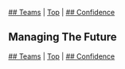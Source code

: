 [## Teams](04.html) | [Top](index.html) | [## Confidence](06.html)

## Managing The Future ##  

  

  





[## Teams](04.html) | [Top](index.html) | [## Confidence](06.html)


<!--ignore-->



